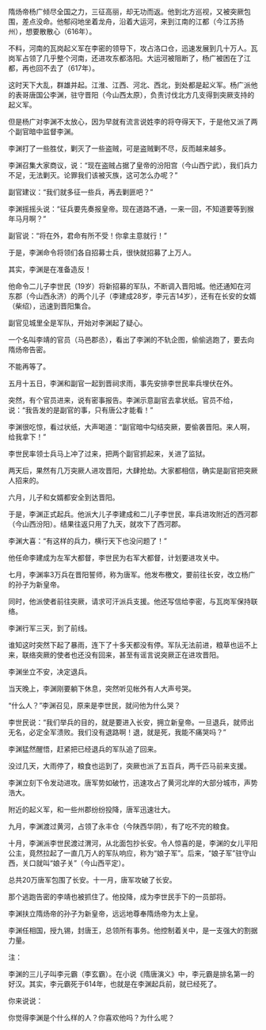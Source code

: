 隋炀帝杨广倾尽全国之力，三征高丽，却无功而返。他到北方巡视，又被突厥包围，差点没命。他郁闷地坐着龙舟，沿着大运河，来到江南的江都（今江苏扬州），想要散散心（616年）。

不料，河南的瓦岗起义军在李密的领导下，攻占洛口仓，迅速发展到几十万人。瓦岗军占领了几乎整个河南，还进攻东都洛阳。大运河被阻断了，杨广被困在了江都，再也回不去了（617年）。

这时天下大乱，群雄并起。江淮、江西、河北、西北，到处都是起义军。杨广派他的表哥唐国公李渊，驻守晋阳（今山西太原），负责讨伐北方几支得到突厥支持的起义军。

但是杨广对李渊不太放心，因为早就有流言说姓李的将夺得天下，于是他又派了两个副官暗中监督李渊。



李渊打了一些胜仗，剿灭了一些盗贼，可是盗贼剿不尽，反而越来越多。

李渊召集大家商议，说：“现在盗贼占据了皇帝的汾阳宫（今山西宁武），我们兵力不足，无法剿灭。论罪我们该被灭族，这可怎么办呢？”

副官建议：“我们就多征一些兵，再去剿匪吧？”

李渊摇摇头说：“征兵要先奏报皇帝。现在道路不通，一来一回，不知道要等到猴年马月啊？”

副官说：“将在外，君命有所不受！你拿主意就行！”

于是，李渊命令将领们各自招募士兵，很快就招募了上万人。



其实，李渊是在准备造反！

他命令二儿子李世民（19岁）将新招募的军队，不断调入晋阳城。他还通知在河东郡（今山西永济）的两个儿子（李建成28岁，李元吉14岁），还有在长安的女婿（柴绍），迅速到晋阳集合。

副官见城里全是军队，开始对李渊起了疑心。

一个名叫李靖的官员（马邑郡丞），看出了李渊的不轨企图，偷偷逃跑了，要去向隋炀帝告密。



不能再等了。

五月十五日，李渊和副官一起到晋祠求雨，事先安排李世民率兵埋伏在外。

突然，有个官员进来，说有密事报告。李渊示意副官去拿状纸。官员不给，说：“我告发的是副官的事，只有唐公才能看！”

李渊很吃惊，看过状纸，大声喝道：“副官暗中勾结突厥，要偷袭晋阳。来人啊，给我拿下！”

李世民率领士兵马上冲了过来，把两个副官抓起来，关进了监狱。

两天后，果然有几万突厥人进攻晋阳，大肆抢劫。大家都相信，确实是副官把突厥人招来的。



六月，儿子和女婿都安全到达晋阳。

于是，李渊正式起兵。他派大儿子李建成和二儿子李世民，率兵进攻附近的西河郡（今山西汾阳）。结果往返只用了九天，就攻下了西河郡。

李渊大喜：“有这样的兵力，横行天下也没问题了！”

他任命李建成为左军大都督，李世民为右军大都督，计划要进攻关中。



七月，李渊率3万兵在晋阳誓师，称为唐军。他发布檄文，要前往长安，改立杨广的孙子为新皇帝。

同时，他派使者前往突厥，请求可汗派兵支援。他还写信给李密，与瓦岗军保持联络。

李渊行军三天，到了前线。

谁知这时突然下起了暴雨，连下了十多天都没有停。军队无法前进，粮草也运不上来，联络突厥的使者也还没有回来，甚至有谣言说突厥正在进攻晋阳。

李渊坐立不安，决定退兵。



当天晚上，李渊刚要躺下休息，突然听见帐外有人大声号哭。

“什么人？”李渊召见，原来是李世民，就问他为什么哭？

李世民说：“我们举兵的目的，就是要进入长安，拥立新皇帝。一旦退兵，就师出无名，必定全军溃败。我们没有退路啊！退，就是死，我能不痛哭吗？”

李渊猛然醒悟，赶紧把已经退兵的军队追了回来。



没过几天，大雨停了，粮食也运到了，突厥也派了五百兵，两千匹马前来支援。

李渊立刻下令发动进攻。唐军势如破竹，迅速攻占了黄河北岸的大部分城市，声势浩大。

附近的起义军，和一些州郡纷纷投降，唐军迅速壮大。

九月，李渊渡过黄河，占领了永丰仓（今陕西华阴），有了吃不完的粮食。



十月，李渊派李世民渡过渭河，从北面包抄长安。令人惊喜的是，李渊的女儿平阳公主，竟然拉起了一直几万人的军队响应，称为“娘子军”。后来，“娘子军”驻守山西，关口就叫“娘子关”（今山西平定）。

总共20万唐军包围了长安。十一月，唐军攻破了长安。

那个逃跑告密的李靖也被抓住了。他投降，成为李世民手下的一员部将。

李渊扶立隋炀帝的孙子为新皇帝，远远地尊奉隋炀帝为太上皇。

李渊任相国，授九锡，封唐王，总领所有事务。他控制着关中，是一支强大的割据力量。



注：

李渊的三儿子叫李元霸（李玄霸）。在小说《隋唐演义》中，李元霸是排名第一的好汉。其实，李元霸死于614年，也就是在李渊起兵前，就已经死了。



你来说说：

你觉得李渊是个什么样的人？你喜欢他吗？为什么呢？

